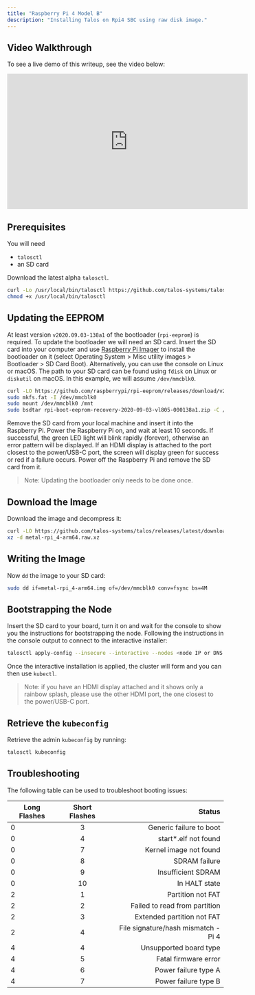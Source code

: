```yaml
---
title: "Raspberry Pi 4 Model B"
description: "Installing Talos on Rpi4 SBC using raw disk image."
---
```


## Video Walkthrough

To see a live demo of this writeup, see the video below:
<iframe width="560" height="315" src="https://www.youtube.com/embed/aHu1lFir7UU" frameborder="0" allow="accelerometer; autoplay; clipboard-write; encrypted-media; gyroscope; picture-in-picture" allowfullscreen></iframe>

## Prerequisites

You will need

- `talosctl`
- an SD card

Download the latest alpha `talosctl`.

```bash
curl -Lo /usr/local/bin/talosctl https://github.com/talos-systems/talos/releases/latest/download/talosctl-$(uname -s | tr "[:upper:]" "[:lower:]")-amd64
chmod +x /usr/local/bin/talosctl
```

## Updating the EEPROM

At least version `v2020.09.03-138a1` of the bootloader (`rpi-eeprom`) is required.
To update the bootloader we will need an SD card.
Insert the SD card into your computer and use [Raspberry Pi Imager](https://www.raspberrypi.org/software/)
to install the bootloader on it (select Operating System > Misc utility images > Bootloader > SD Card Boot).
Alternatively, you can use the console on Linux or macOS.
The path to your SD card can be found using `fdisk` on Linux or `diskutil` on macOS.
In this example, we will assume `/dev/mmcblk0`.

```bash
curl -LO https://github.com/raspberrypi/rpi-eeprom/releases/download/v2020.09.03-138a1/rpi-boot-eeprom-recovery-2020-09-03-vl805-000138a1.zip
sudo mkfs.fat -I /dev/mmcblk0
sudo mount /dev/mmcblk0 /mnt
sudo bsdtar rpi-boot-eeprom-recovery-2020-09-03-vl805-000138a1.zip -C /mnt
```

Remove the SD card from your local machine and insert it into the Raspberry Pi.
Power the Raspberry Pi on, and wait at least 10 seconds.
If successful, the green LED light will blink rapidly (forever), otherwise an error pattern will be displayed.
If an HDMI display is attached to the port closest to the power/USB-C port,
the screen will display green for success or red if a failure occurs.
Power off the Raspberry Pi and remove the SD card from it.

> Note: Updating the bootloader only needs to be done once.

## Download the Image

Download the image and decompress it:

```bash
curl -LO https://github.com/talos-systems/talos/releases/latest/download/metal-rpi_4-arm64.raw.xz
xz -d metal-rpi_4-arm64.raw.xz
```

## Writing the Image

Now `dd` the image to your SD card:

```bash
sudo dd if=metal-rpi_4-arm64.img of=/dev/mmcblk0 conv=fsync bs=4M
```

## Bootstrapping the Node

Insert the SD card to your board, turn it on and wait for the console to show you the instructions for bootstrapping the node.
Following the instructions in the console output to connect to the interactive installer:

```bash
talosctl apply-config --insecure --interactive --nodes <node IP or DNS name>
```

Once the interactive installation is applied, the cluster will form and you can then use `kubectl`.

> Note: if you have an HDMI display attached and it shows only a rainbow splash,
> please use the other HDMI port, the one closest to the power/USB-C port.

## Retrieve the `kubeconfig`

Retrieve the admin `kubeconfig` by running:

```bash
talosctl kubeconfig
```

## Troubleshooting

The following table can be used to troubleshoot booting issues:

| Long Flashes | Short Flashes |                              Status |
| ------------ | :-----------: | ----------------------------------: |
| 0            |       3       |             Generic failure to boot |
| 0            |       4       |               start\*.elf not found |
| 0            |       7       |              Kernel image not found |
| 0            |       8       |                       SDRAM failure |
| 0            |       9       |                  Insufficient SDRAM |
| 0            |      10       |                       In HALT state |
| 2            |       1       |                   Partition not FAT |
| 2            |       2       |       Failed to read from partition |
| 2            |       3       |          Extended partition not FAT |
| 2            |       4       | File signature/hash mismatch - Pi 4 |
| 4            |       4       |              Unsupported board type |
| 4            |       5       |                Fatal firmware error |
| 4            |       6       |                Power failure type A |
| 4            |       7       |                Power failure type B |
